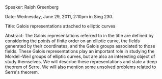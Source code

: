 Speaker: Ralph Greenberg

Date: Wednesday, June 29, 2011, 2:10pm in Sieg 230.  

Title: Galois representations attached to elliptic curves

Abstract:  The Galois representations referred to in the title are defined by considering the points of finite order on an elliptic curve, the fields generated by their coordinates, and the Galois groups associated to those fields.  These Galois representations play an important role in studying the Mordell-Weil groups of elliptic curves, but are also an  interesting object of study themselves.   We will describe these representations and state a deep theorem of Serre.   We will also mention some unsolved problems related to Serre's theorem.   

